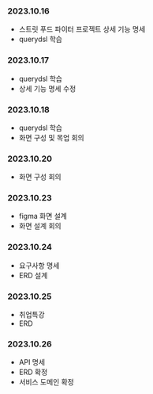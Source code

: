 ### 2023.10.16
+ 스트릿 푸드 파이터 프로젝트 상세 기능 명세
+ querydsl 학습
### 2023.10.17
+ querydsl 학습
+ 상세 기능 명세 수정
### 2023.10.18
+ querydsl 학습
+ 화면 구성 및 목업 회의
### 2023.10.20
+ 화면 구성 회의
### 2023.10.23
+ figma 화면 설계
+ 화면 설계 회의
### 2023.10.24
+ 요구사항 명세
+ ERD 설계
### 2023.10.25
+ 취업특강
+ ERD
### 2023.10.26
+ API 명세
+ ERD 확정
+ 서비스 도메인 확정